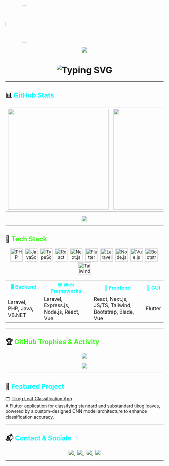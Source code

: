 <!-- 🌟 GitHub Profile README: Franzeeee -->

<!-- 📸 Photo + Welcome Banner -->
<p align="center">
  <div style="border-radius: 50%; overflow: hidden; width: 120px; height: 120px; display: inline-block;">
    <img src="https://avatars.githubusercontent.com/u/105028589?s=400&u=bd7a1f90ac1e5d33e1061e71d9e5bde9fe3e85e9&v=4" width="120" height="120" />
  </div>
</p>

<p align="center">
  <img src="https://capsule-render.vercel.app/api?type=waving&color=0f0f0f&height=150&section=header&text=Welcome%20to%20Franz's%20Github%20Profile&fontColor=00FFFF&fontSize=28&animation=twinkling" />
</p>

<!-- ✍️ Typing Effect -->
<h1 align="center">
  <img src="https://readme-typing-svg.demolab.com?font=Fira+Code&size=24&duration=3000&pause=1000&color=39FF14&center=true&width=900&lines=Hi+there%2C+I'm+Franz+%F0%9F%91%8B;Full-Stack+Developer+%7C+Web%2C+API%2C+Laravel;+%7C+JS%2FTS+%7C+Flutter+%7C+PHP+%7C+ReactJS+%7C+VB.NET+%7C+JAVA" alt="Typing SVG" />
</h1>

---

## 📊 <span style="color:#00FFFF">GitHub Stats</span>

<div align="center">
  <table>
    <tr>
      <td>
        <img src="https://github-readme-stats.vercel.app/api?username=Franzeeee&theme=tokyonight&hide_border=false&include_all_commits=true&count_private=true&title_color=39FF14&text_color=FFFFFF" width="320px" />
      </td>
      <td>
        <img src="https://streak-stats.demolab.com?user=Franzeeee&theme=tokyonight&hide_border=false&ring=39FF14&currStreakLabel=39FF14" width="320px" />
      </td>
      <td>
        <img src="https://github-readme-stats.vercel.app/api/top-langs/?username=Franzeeee&layout=compact&theme=tokyonight&hide_border=false&langs_count=6&title_color=39FF14&text_color=FFFFFF" width="320px" />
      </td>
    </tr>
  </table>
</div>

<p align="center">
  <img src="https://komarev.com/ghpvc/?username=Franzeeee&label=Profile+Views&color=brightgreen&style=flat"/>
</p>

---

## 🧠 <span style="color:#39FF14">Tech Stack</span>

<div align="center">

<p align="center">
  <img title="PHP" src="https://cdn.jsdelivr.net/gh/devicons/devicon/icons/php/php-original.svg" width="40" height="40"/>&nbsp;
  <img title="JavaScript" src="https://cdn.jsdelivr.net/gh/devicons/devicon/icons/javascript/javascript-original.svg" width="40" height="40"/>&nbsp;
  <img title="TypeScript" src="https://cdn.jsdelivr.net/gh/devicons/devicon/icons/typescript/typescript-original.svg" width="40" height="40"/>&nbsp;
  <img title="React" src="https://cdn.jsdelivr.net/gh/devicons/devicon/icons/react/react-original.svg" width="40" height="40"/>&nbsp;
  <img title="Next.js" src="https://cdn.jsdelivr.net/gh/devicons/devicon/icons/nextjs/nextjs-original.svg" width="40" height="40"/>&nbsp;
  <img title="Flutter" src="https://cdn.jsdelivr.net/gh/devicons/devicon/icons/flutter/flutter-original.svg" width="40" height="40"/>&nbsp;
  <img title="Laravel" src="https://imgs.search.brave.com/YO6z4XJq1iEWQ9pFQGHMlBgcBa167uEy0UR1cCJhuNU/rs:fit:500:0:0:0/g:ce/aHR0cHM6Ly91cGxv/YWQud2lraW1lZGlh/Lm9yZy93aWtpcGVk/aWEvY29tbW9ucy90/aHVtYi85LzlhL0xh/cmF2ZWwuc3ZnLzI1/MHB4LUxhcmF2ZWwu/c3ZnLnBuZw" width="40" height="40"/>&nbsp;
  <img title="Node.js" src="https://cdn.jsdelivr.net/gh/devicons/devicon/icons/nodejs/nodejs-original.svg" width="40" height="40"/>&nbsp;
  <img title="Vue.js" src="https://cdn.jsdelivr.net/gh/devicons/devicon/icons/vuejs/vuejs-original.svg" width="40" height="40"/>&nbsp;
  <img title="Bootstrap" src="https://cdn.jsdelivr.net/gh/devicons/devicon/icons/bootstrap/bootstrap-original.svg" width="40" height="40"/>&nbsp;
  <img title="TailwindCSS" src="https://www.vectorlogo.zone/logos/tailwindcss/tailwindcss-icon.svg" width="40" height="40"/>
</p>

<table align="center">
  <tr>
    <th style="color:#00FFFF">🖥️ Backend</th>
    <th style="color:#00FFFF">🌐 Web Frameworks</th>
    <th style="color:#00FFFF">🎨 Frontend</th>
    <th style="color:#00FFFF">📱 GUI</th>
  </tr>
  <tr>
    <td>Laravel, PHP, Java, VB.NET</td>
    <td>Laravel, Express.js, Node.js, React, Vue</td>
    <td>React, Next.js, JS/TS, Tailwind, Bootstrap, Blade, Vue</td>
    <td>Flutter</td>
  </tr>
</table>

</div>

---

## 🏆 <span style="color:#39FF14">GitHub Trophies & Activity</span>

<p align="center">
  <img src="https://github-profile-trophy.vercel.app/?username=Franzeeee&theme=radical&no-frame=false&no-bg=false&margin-w=4" />
</p>

<p align="center">
  <img src="https://github-readme-activity-graph.vercel.app/graph?username=Franzeeee&theme=github-dark&hide_border=true"/>
</p>

---

## 🚀 <span style="color:#00FFFF">Featured Project</span>

🗂️ [Tikog Leaf Classification App](https://github.com/Franzeeee/tikog-leaf-classification)  
A Flutter application for classifying standard and substandard tikog leaves, powered by a custom-designed CNN model architecture to enhance classification accuracy.

---

## 📬 <span style="color:#00FFFF">Contact & Socials</span>

<p align="center">
  <a href="mailto:diazfranzpeter@gmail.com">
    <img src="https://img.shields.io/badge/Gmail-D14836?style=for-the-badge&logo=gmail&logoColor=white"/>
  </a>&nbsp;
  <a href="https://github.com/Franzeeee">
    <img src="https://img.shields.io/badge/GitHub-100000?style=for-the-badge&logo=github&logoColor=white"/>
  </a>&nbsp;
  <a href="https://facebook.com/FranzPeterDiaz012">
    <img src="https://img.shields.io/badge/Facebook-1877F2?style=for-the-badge&logo=facebook&logoColor=white"/>
  </a>&nbsp;
  <a href="https://instagram.com/">
    <img src="https://img.shields.io/badge/Instagram-E4405F?style=for-the-badge&logo=instagram&logoColor=white"/>
  </a>
</p>

---
